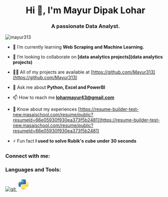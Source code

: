 <h1 align="center">Hi 👋, I'm Mayur Dipak Lohar</h1>
<h3 align="center">A passionate Data Analyst.</h3>

<p align="left"> <img src="https://komarev.com/ghpvc/?username=mayur313&label=Profile%20views&color=0e75b6&style=flat" alt="mayur313" /> </p>

- 🌱 I’m currently learning **Web Scraping and Machine Learning.**

- 👯 I’m looking to collaborate on **[data analytics projects](data analytics projects)**

- 👨‍💻 All of my projects are available at [https://github.com/Mayur313](https://github.com/Mayur313)

- 💬 Ask me about **Python, Excel and PowerBI**

- 📫 How to reach me **loharmayur43@gmail.com**

- 📄 Know about my experiences [https://resume-builder-test-new.masaischool.com/resume/public?resumeId=66e05930f930ea373f5b2481](https://resume-builder-test-new.masaischool.com/resume/public?resumeId=66e05930f930ea373f5b2481)

- ⚡ Fun fact **I used to solve Rubik's cube under 30 seconds**

<h3 align="left">Connect with me:</h3>
<p align="left">
</p>

<h3 align="left">Languages and Tools:</h3>
<p align="left"> <a href="https://git-scm.com/" target="_blank" rel="noreferrer"> <img src="https://www.vectorlogo.zone/logos/git-scm/git-scm-icon.svg" alt="git" width="40" height="40"/> </a> <a href="https://www.python.org" target="_blank" rel="noreferrer"> <img src="https://raw.githubusercontent.com/devicons/devicon/master/icons/python/python-original.svg" alt="python" width="40" height="40"/> </a> </p>

